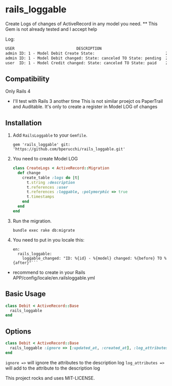 rails_loggable
==============

Create Logs of changes of ActiveRecord in any model you need.
** This Gem is not already tested and I accept help

Log:

```HTML
USER                           DESCRIPTION                                        DATE
admin ID: 1 - Model Debit Create State:                               2013-11-20 20:09:41 UTC
admin ID: 1 - Model Debit changed: State: canceled TO State: pending  2013-11-20 20:09:41 UTC
user  ID: 1 - Model Credit changed: State: canceled TO State: paid    2013-11-20 20:09:41 UTC
```

## Compatibility
Only Rails 4

* I'll test with Rails 3 another time
This is not similar proejct os PaperTrail and Auditable. It's only to create a register in Model LOG of changes 
## Installation 

1. Add `RailsLoggable` to your `Gemfile`.

    `gem 'rails_loggable' git: 'https://github.com/bperucchi/rails_loggable.git'`

2. You need to create Model LOG

    ```ruby 
    class CreateLogs < ActiveRecord::Migration
      def change
        create_table :logs do |t|
          t.string :description
          t.references :user
          t.references :loggable, :polymorphic => true
          t.timestamps
        end
      end
    end
    ```

3. Run the migration.

    `bundle exec rake db:migrate`

4. You need to put in you locale this:
    ```YML
    en:
      rails_loggable:
        loggable_changed: "ID: %{id} - %{model} changed: %{before} TO %{after}"```

* recommend to create in your Rails APP/config/locale/en.railsloggable.yml

## Basic Usage

```ruby
class Debit < ActiveRecord::Base
  rails_loggable
end
```

## Options
```ruby
class Debit < ActiveRecord::Base
  rails_loggable :ignore => [:updated_at, :created_at], :log_attributes => :id
end
```

`ignore =>` will ignore the attributes to the description log 
`log_attributes =>` will add to the attribute to the description log

This project rocks and uses MIT-LICENSE.